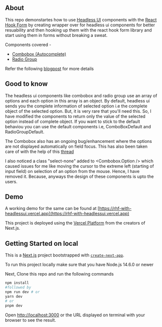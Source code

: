 ## About

This repo demonstartes how to use [Headless UI](https://headlessui.com/) components with the [React Hook Form](https://react-hook-form.com/) by creating wrapper over for headless ui components for better resuability and then hooking up them with the react hook form library and start using them in forms without breaking a sweat.

Components covered -

- [Combobox (Autocomplete)](https://headlessui.com/react/combobox)
- [Radio Group](https://headlessui.com/react/radio-group)

Refer the following [blogpost](https://dev.to/binarysingh/how-to-use-headlessui-with-react-hook-form-5dhe) for more details

## Good to know

The headless ui components like combobox and radio group use an array of options and each option in this array is an object. By default, headless ui sends you the complete information of selected option i.e the complete object of the selected option. But, it is very rare that you'll need this. So, I have modified the components to return only the value of the selected option instead of complete object. If you want to stick to the default behaviou you can use the default components i.e, ComboBoxDefault and RadioGroupDefault.

The Combobox also has an ongoing bug/enhancement where the options are not displayed automatically on field focus. This has also been taken care of with the help of this [thread](https://github.com/tailwindlabs/headlessui/discussions/1236)

I also noticed a class "select-none" added to <Combobox.Option /> which caused issues for me like moving the cursor to the extreme left (starting of input field) on selection of an option from the mouse. Hence, I have removed it. Because, anyways the design of these components is upto the users.

## Demo

A working demo for the same can be found at [https://rhf-with-headlessui.vercel.app](https://rhf-with-headlessui.vercel.app)

This project is deployed using the [Vercel Platform](https://vercel.com/new?utm_medium=default-template&filter=next.js&utm_source=create-next-app&utm_campaign=create-next-app-readme) from the creators of Next.js.

## Getting Started on local

This is a [Next.js](https://nextjs.org/) project bootstrapped with [`create-next-app`](https://github.com/vercel/next.js/tree/canary/packages/create-next-app).

To run this project locally make sure that you have Node.js 14.6.0 or newer

Next, Clone this repo and run the following commands

```bash
npm install
#followed by
npm run dev # or
yarn dev
# or
pnpm dev
```

Open [http://localhost:3000](http://localhost:3000) or the URL displayed on terminal with your browser to see the result.
